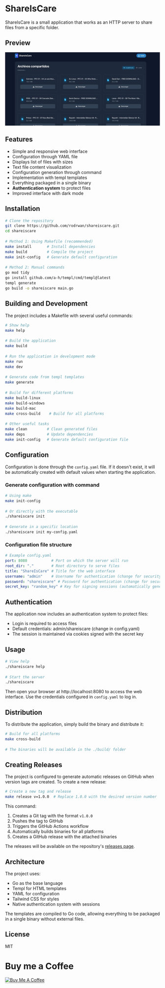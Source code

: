 # ShareIsCare

ShareIsCare is a small application that works as an HTTP server to share files from a specific folder.

## Preview

![ShareIsCare Interface](frontend.jpeg)

## Features

- Simple and responsive web interface
- Configuration through YAML file
- Displays list of files with sizes
- Text file content visualization
- Configuration generation through command
- Implementation with templ templates
- Everything packaged in a single binary
- **Authentication system** to protect files
- Improved interface with dark mode

## Installation

```bash
# Clone the repository
git clone https://github.com/rodrwan/shareiscare.git
cd shareiscare

# Method 1: Using Makefile (recommended)
make install       # Install dependencies
make build         # Compile the project
make init-config   # Generate default configuration

# Method 2: Manual commands
go mod tidy
go install github.com/a-h/templ/cmd/templ@latest
templ generate
go build -o shareiscare main.go
```

## Building and Development

The project includes a Makefile with several useful commands:

```bash
# Show help
make help

# Build the application
make build

# Run the application in development mode
make run
make dev

# Generate code from templ templates
make generate

# Build for different platforms
make build-linux
make build-windows
make build-mac
make cross-build    # Build for all platforms

# Other useful tasks
make clean         # Clean generated files
make deps          # Update dependencies
make init-config   # Generate default configuration file
```

## Configuration

Configuration is done through the `config.yaml` file. If it doesn't exist, it will be automatically created with default values when starting the application.

### Generate configuration with command

```bash
# Using make
make init-config

# Or directly with the executable
./shareiscare init

# Generate in a specific location
./shareiscare init my-config.yaml
```

### Configuration file structure

```yaml
# Example config.yaml
port: 8080           # Port on which the server will run
root_dir: "."        # Root directory to serve files
title: "ShareIsCare" # Title for the web interface
username: "admin"    # Username for authentication (change for security)
password: "shareiscare" # Password for authentication (change for security)
secret_key: "random_key" # Key for signing sessions (automatically generated)
```

## Authentication

The application now includes an authentication system to protect files:

- Login is required to access files
- Default credentials: admin/shareiscare (change in config.yaml)
- The session is maintained via cookies signed with the secret key

## Usage

```bash
# View help
./shareiscare help

# Start the server
./shareiscare
```

Then open your browser at http://localhost:8080 to access the web interface.
Use the credentials configured in `config.yaml` to log in.

## Distribution

To distribute the application, simply build the binary and distribute it:

```bash
# Build for all platforms
make cross-build

# The binaries will be available in the ./build/ folder
```

## Creating Releases

The project is configured to generate automatic releases on GitHub when version tags are created. To create a new release:

```bash
# Create a new tag and release
make release v=1.0.0  # Replace 1.0.0 with the desired version number
```

This command:
1. Creates a Git tag with the format `v1.0.0`
2. Pushes the tag to GitHub
3. Triggers the GitHub Actions workflow
4. Automatically builds binaries for all platforms
5. Creates a GitHub release with the attached binaries

The releases will be available on the repository's [releases page](https://github.com/rodrwan/shareiscare/releases).

## Architecture

The project uses:
- Go as the base language
- Templ for HTML templates
- YAML for configuration
- Tailwind CSS for styles
- Native authentication system with sessions

The templates are compiled to Go code, allowing everything to be packaged in a single binary without external files.

## License

MIT

# Buy me a Coffee

<a href="https://buymeacoffee.com/roddotcom" target="_blank"><img src="https://www.buymeacoffee.com/assets/img/custom_images/orange_img.png" alt="Buy Me A Coffee" style="height: 41px !important;width: 174px !important;box-shadow: 0px 3px 2px 0px rgba(190, 190, 190, 0.5) !important;-webkit-box-shadow: 0px 3px 2px 0px rgba(190, 190, 190, 0.5) !important;" ></a>